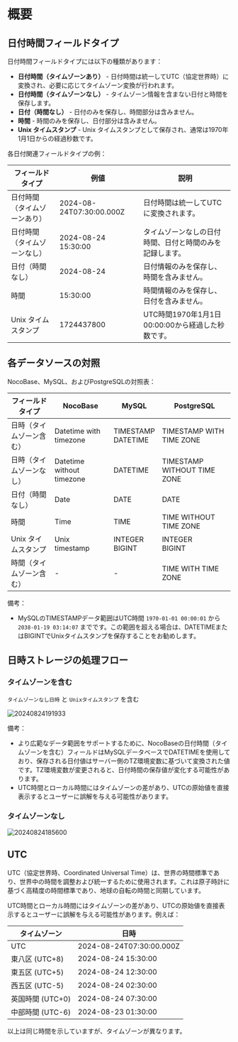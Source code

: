 # 概要

## 日付時間フィールドタイプ

日付時間フィールドタイプには以下の種類があります：

- **日付時間（タイムゾーンあり）** - 日付時間は統一してUTC（協定世界時）に変換され、必要に応じてタイムゾーン変換が行われます。
- **日付時間（タイムゾーンなし）** - タイムゾーン情報を含まない日付と時間を保存します。
- **日付（時間なし）** - 日付のみを保存し、時間部分は含みません。
- **時間** - 時間のみを保存し、日付部分は含みません。
- **Unix タイムスタンプ** - Unix タイムスタンプとして保存され、通常は1970年1月1日からの経過秒数です。

各日付関連フィールドタイプの例：

| **フィールドタイプ**         | **例値**                  | **説明**                                   |
|---------------------------|---------------------------|--------------------------------------------|
| 日付時間（タイムゾーンあり）    | 2024-08-24T07:30:00.000Z   | 日付時間は統一してUTCに変換されます。            |
| 日付時間（タイムゾーンなし）  | 2024-08-24 15:30:00        | タイムゾーンなしの日付時間、日付と時間のみを記録します。 |
| 日付（時間なし）            | 2024-08-24                 | 日付情報のみを保存し、時間を含みません。          |
| 時間                        | 15:30:00                   | 時間情報のみを保存し、日付を含みません。          |
| Unix タイムスタンプ         | 1724437800                 | UTC時間1970年1月1日00:00:00から経過した秒数です。      |

## 各データソースの対照

NocoBase、MySQL、およびPostgreSQLの対照表：

| **フィールドタイプ**       | **NocoBase**               | **MySQL**          | **PostgreSQL**                |
|------------------|-----------------------------|--------------------|-------------------------------|
| 日時（タイムゾーン含む）   | Datetime with timezone      | TIMESTAMP<br/> DATETIME | TIMESTAMP WITH TIME ZONE      |
| 日時（タイムゾーンなし）   | Datetime without timezone      | DATETIME           | TIMESTAMP WITHOUT TIME ZONE   |
| 日付（時間なし）          | Date                      | DATE                 | DATE                          |
| 時間                      | Time                     | TIME                 | TIME WITHOUT TIME ZONE        |
| Unix タイムスタンプ       | Unix timestamp       | INTEGER<br/>BIGINT   | INTEGER<br/>BIGINT              |
| 時間（タイムゾーン含む）   | -                         | -                  | TIME WITH TIME ZONE           |

備考：
- MySQLのTIMESTAMPデータ範囲はUTC時間 `1970-01-01 00:00:01` から `2038-01-19 03:14:07` までです。この範囲を超える場合は、DATETIMEまたはBIGINTでUnixタイムスタンプを保存することをお勧めします。

## 日時ストレージの処理フロー

### タイムゾーンを含む

`タイムゾーンなし日時` と `Unixタイムスタンプ` を含む

![20240824191933](https://static-docs.nocobase.com/20240824191933.png)

備考：
- より広範なデータ範囲をサポートするために、NocoBaseの日付時間（タイムゾーンを含む）フィールドはMySQLデータベースでDATETIMEを使用しており、保存される日付値はサーバー側のTZ環境変数に基づいて変換された値です。TZ環境変数が変更されると、日付時間の保存値が変化する可能性があります。
- UTC時間とローカル時間にはタイムゾーンの差があり、UTCの原始値を直接表示するとユーザーに誤解を与える可能性があります。

### タイムゾーンなし

![20240824185600](https://static-docs.nocobase.com/20240824185600.png)

## UTC

UTC（協定世界時、Coordinated Universal Time）は、世界の時間標準であり、世界中の時間を調整および統一するために使用されます。これは原子時計に基づく高精度の時間標準であり、地球の自転の時間と同期しています。

UTC時間とローカル時間にはタイムゾーンの差があり、UTCの原始値を直接表示するとユーザーに誤解を与える可能性があります。例えば：

| **タイムゾーン**       | **日時**                      |
|----------------|----------------------------------|
| UTC            | 2024-08-24T07:30:00.000Z          |
| 東八区 (UTC+8) | 2024-08-24 15:30:00               |
| 東五区 (UTC+5) | 2024-08-24 12:30:00               |
| 西五区 (UTC-5) | 2024-08-24 02:30:00               |
| 英国時間 (UTC+0) | 2024-08-24 07:30:00              |
| 中部時間 (UTC-6) | 2024-08-23 01:30:00              |

以上は同じ時間を示していますが、タイムゾーンが異なります。


